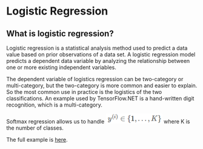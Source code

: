 # Logistic Regression

## What is logistic regression?

Logistic regression is a statistical analysis method used to predict a data value based on prior observations of a data set. A logistic regression model predicts a dependent data variable by analyzing the relationship between one or more existing independent variables.



The dependent variable of logistics regression can be two-category or multi-category, but the two-category is more common and easier to explain. So the most common use in practice is the logistics of the two classifications. An example used by TensorFlow.NET is a hand-written digit recognition, which is a multi-category.



Softmax regression allows us to handle ![1557035393445](../_images\logistic-regression\1557035393445.png) where K is the number of classes.


The full example is [here](https://github.com/SciSharp/SciSharp-Stack-Examples/blob/master/src/TensorFlowNET.Examples/BasicModels/LogisticRegression.cs).
